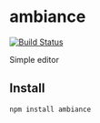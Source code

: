 # ambiance

[![Build Status](https://secure.travis-ci.org/Gozala/ambiance.png)](http://travis-ci.org/Gozala/ambiance)

Simple editor

## Install

    npm install ambiance
